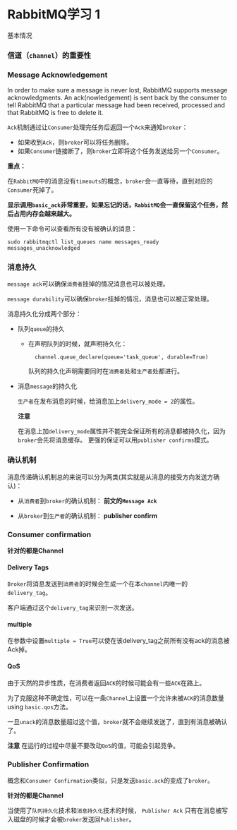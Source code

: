 # RabbitMQ学习 1

基本情况

### 信道（`channel`）的重要性

### Message Acknowledgement

In order to make sure a message is never lost, RabbitMQ supports message acknowledgments. An ack(nowledgement) is sent back by the consumer to tell RabbitMQ that a particular message had been received, processed and that RabbitMQ is free to delete it.

`Ack`机制通过让`Consumer`处理完任务后返回一个`Ack`来通知`broker`：

- 如果收到`Ack`，则`broker`可以将任务删除。
- 如果`Consumer`链接断了，则`broker`立即将这个任务发送给另一个`Consumer`。

**重点：**

在`RabbitMQ`中的消息没有`timeouts`的概念，`broker`会一直等待，直到对应的`Consumer`死掉了。

**显示调用`basic_ack`非常重要，如果忘记的话，`RabbitMQ`会一直保留这个任务，然后占用内存会越来越大。**

使用一下命令可以查看所有没有被确认的消息：

	sudo rabbitmqctl list_queues name messages_ready messages_unacknowledged


### 消息持久

`message ack`可以确保`消费者`挂掉的情况消息也可以被处理。

`message durability`可以确保`broker`挂掉的情况，消息也可以被正常处理。

消息持久化分成两个部分：

- 队列`queue`的持久
	
	- 在声明队列的时候，就声明持久化：
		
			channel.queue_declare(queue='task_queue', durable=True)
	
		队列的持久化声明需要同时在`消费者`处和`生产者`处都进行。

- 消息`message`的持久化

	`生产者`在发布消息的时候，给消息加上`delivery_mode = 2`的属性。
	
	**注意**
	
	在消息上加`delivery_mode`属性并不能完全保证所有的消息都被持久化，因为`broker`会先将消息缓存。
	更强的保证可以用`publisher confirms`模式。
	

### 确认机制

消息传递确认机制总的来说可以分为两类(其实就是从消息的接受方向发送方确认)：

- 从`消费者`到`broker`的确认机制：
	**前文的`Message Ack`**

- 从`broker`到`生产者`的确认机制：
	**publisher confirm**

### Consumer confirmation

**针对的都是Channel**

#### Delivery Tags

`Broker`将消息发送到`消费者`的时候会生成一个在本`channel`内唯一的`delivery_tag`。

客户端通过这个`delivery_tag`来识别一次发送。

#### multiple

在参数中设置`multiple = True`可以使在该delivery_tag之前所有没有ack的消息被Ack掉。

#### QoS

由于天然的异步性质，在消费者返回`ACK`的时候可能会有一些`ACK`在路上。

为了克服这种不确定性，可以在一条`Channel`上设置一个允许未被`ACK`的消息数量 using `basic.qos`方法。

一旦`unack`的消息数量超过这个值，`broker`就不会继续发送了，直到有消息被确认了。

**注意**
在运行的过程中尽量不要改动`QoS`的值，可能会引起竞争。

### Publisher Confirmation

概念和`Consumer Confirmation`类似，只是发送`basic.ack`的变成了`broker`。

**针对的都是Channel**

当使用了`队列持久化`技术和`消息持久化`技术的时候， `Publisher Ack` 只有在消息被写入磁盘的时候才会被`broker`发送回`Publisher`。


